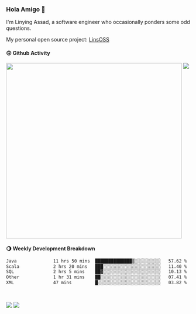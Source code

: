### Hola Amigo 🤣   

I'm Linying Assad, a software engineer who occasionally ponders some odd questions.  

My personal open source project: [LinsOSS](https://github.com/linsoss)
 
#### 🙃 Github Activity 
<div>
  <img src="https://github-readme-stats.vercel.app/api?username=al-assad&show_icons=true" align="top" style="display: inline-block;" width="480"/>
  <img src="https://github-readme-stats.vercel.app/api/top-langs/?username=al-assad&hide=css,html&langs_count=8&layout=compact" align="top" style="display: inline-block;"/>
</div>

#### 🌖 Weekly Development Breakdown
<!--START_SECTION:waka-->

```txt
Java              11 hrs 50 mins  ██████████████▒░░░░░░░░░░   57.62 %
Scala             2 hrs 20 mins   ███░░░░░░░░░░░░░░░░░░░░░░   11.40 %
SQL               2 hrs 5 mins    ██▓░░░░░░░░░░░░░░░░░░░░░░   10.13 %
Other             1 hr 31 mins    ██░░░░░░░░░░░░░░░░░░░░░░░   07.41 %
XML               47 mins         █░░░░░░░░░░░░░░░░░░░░░░░░   03.82 %
```

<!--END_SECTION:waka-->

<br>

<a href="https://twitter.com/assad_lin"><img src="https://img.shields.io/badge/Twitter-@assad__lin-blue?style=flat&logo=twitter" /></a>
<a href="https://al-assad.github.io"><img src="https://img.shields.io/badge/Blogs-Linying_Assad's_Blog-yellow?style=flat&logo=github" /></a>

